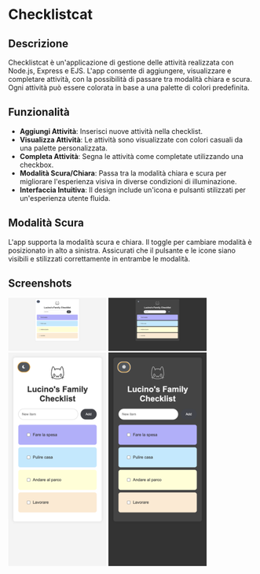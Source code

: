 # Checklistcat

## Descrizione

Checklistcat è un'applicazione di gestione delle attività realizzata con Node.js, Express e EJS. L'app consente di aggiungere, visualizzare e completare attività, con la possibilità di passare tra modalità chiara e scura. Ogni attività può essere colorata in base a una palette di colori predefinita.

## Funzionalità

- **Aggiungi Attività**: Inserisci nuove attività nella checklist.
- **Visualizza Attività**: Le attività sono visualizzate con colori casuali da una palette personalizzata.
- **Completa Attività**: Segna le attività come completate utilizzando una checkbox.
- **Modalità Scura/Chiara**: Passa tra la modalità chiara e scura per migliorare l'esperienza visiva in diverse condizioni di illuminazione.
- **Interfaccia Intuitiva**: Il design include un'icona e pulsanti stilizzati per un'esperienza utente fluida.

## Modalità Scura

L'app supporta la modalità scura e chiara. Il toggle per cambiare modalità è posizionato in alto a sinistra. Assicurati che il pulsante e le icone siano visibili e stilizzati correttamente in entrambe le modalità.


## Screenshots
<p>
<img src="./screenshots/Screenshot1.png" width="200">
<img src="./screenshots/Screenshot2.png" width="200">
<img src="./screenshots/Screenshot3.png" width="200">
<img src="./screenshots/Screenshot4.png" width="200">
</p>